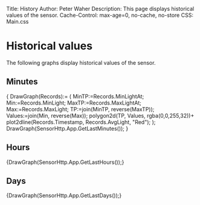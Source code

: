 ﻿Title: History
Author: Peter Waher
Description: This page displays historical values of the sensor.
Cache-Control: max-age=0, no-cache, no-store
CSS: Main.css

Historical values
============================

The following graphs display historical values of the sensor.

Minutes
-------------

{
DrawGraph(Records):=
(
	MinTP:=Records.MinLightAt;
	Min:=Records.MinLight;
	MaxTP:=Records.MaxLightAt;
	Max:=Records.MaxLight;
	TP:=join(MinTP, reverse(MaxTP));
	Values:=join(Min, reverse(Max));
	polygon2d(TP, Values, rgba(0,0,255,32))+
		plot2dline(Records.Timestamp, Records.AvgLight, "Red");
);
DrawGraph(SensorHttp.App.GetLastMinutes());
}


Hours
-------------

{DrawGraph(SensorHttp.App.GetLastHours());}


Days
-------------

{DrawGraph(SensorHttp.App.GetLastDays());}
